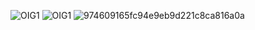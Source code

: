 ![OIG1](https://github.com/anonq115/top-bar-gold--glow/assets/32353565/7dcbb007-1753-46d9-a796-7c06f0cdb862)
![OIG1](https://github.com/anonq115/top-bar-gold--glow/assets/32353565/1f5f7512-924d-4b98-9c71-d0a5fe6eaf6f)
![974609165fc94e9eb9d221c8ca816a0a](https://github.com/anonq115/top-bar-gold--glow/assets/32353565/2f1cee71-b8af-475b-8168-74779b2a769d)

